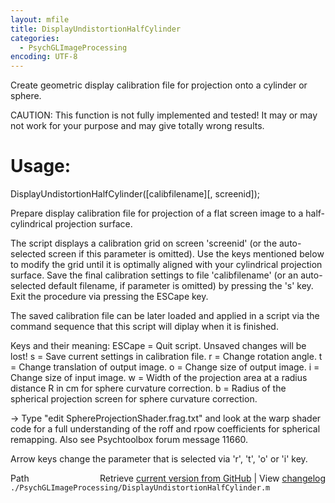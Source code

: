```yaml
---
layout: mfile
title: DisplayUndistortionHalfCylinder
categories:
  - PsychGLImageProcessing
encoding: UTF-8
---
```


Create geometric display calibration file for projection onto a cylinder or sphere.

CAUTION: This function is not fully implemented and tested! It may or
may not work for your purpose and may give totally wrong results.

# Usage:

DisplayUndistortionHalfCylinder([calibfilename][, screenid]);

Prepare display calibration file for projection of a flat screen image to
a half-cylindrical projection surface.

The script displays a calibration grid on screen 'screenid' (or the
auto-selected screen if this parameter is omitted). Use the keys
mentioned below to modify the grid until it is optimally aligned with
your cylindrical projection surface. Save the final calibration settings
to file 'calibfilename' (or an auto-selected default filename, if
parameter is omitted) by pressing the 's' key. Exit the procedure via
pressing the ESCape key.

The saved calibration file can be later loaded and applied in a script
via the command sequence that this script will diplay when it is
finished.


Keys and their meaning:
ESCape = Quit script. Unsaved changes will be lost!
s      = Save current settings in calibration file.
r      = Change rotation angle.
t      = Change translation of output image.
o      = Change size of output image.
i      = Change size of input image.
w      = Width of the projection area at a radius distance R in cm for
         sphere curvature correction.
b      = Radius of the spherical projection screen for sphere curvature correction.

\-\> Type "edit SphereProjectionShader.frag.txt" and look at the warp
shader code for a full understanding of the roff and rpow coefficients
for spherical remapping. Also see Psychtoolbox forum message 11660.


Arrow keys change the parameter that is selected via 'r', 't', 'o' or 'i'
key.



<div class="code_header" style="text-align:right;">
  <span style="float:left;">Path&nbsp;&nbsp;</span> <span class="counter">Retrieve <a href=
  "https://raw.github.com/Psychtoolbox-3/Psychtoolbox-3/beta/./PsychGLImageProcessing/DisplayUndistortionHalfCylinder.m">current version from GitHub</a> | View <a href=
  "https://github.com/Psychtoolbox-3/Psychtoolbox-3/commits/beta/./PsychGLImageProcessing/DisplayUndistortionHalfCylinder.m">changelog</a></span>
</div>
<div class="code">
  <code>./PsychGLImageProcessing/DisplayUndistortionHalfCylinder.m</code>
</div>
